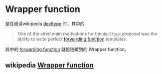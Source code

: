 # Wrapper function

是在阅读wikipedia [decltype](https://en.wikipedia.org/wiki/Decltype) 时，其中的

> One of the cited main motivations for the `decltype` proposal was the ability to write perfect [forwarding function](https://en.wikipedia.org/wiki/Wrapper_function) templates.

其中的  [forwarding function](https://en.wikipedia.org/wiki/Wrapper_function)  就是链接到的 Wrapper function。



## wikipedia [Wrapper function](https://en.wikipedia.org/wiki/Wrapper_function)